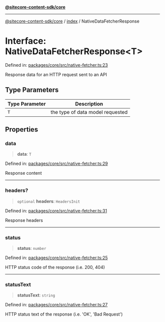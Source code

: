 [**@sitecore-content-sdk/core**](../../README.md)

***

[@sitecore-content-sdk/core](../../README.md) / [index](../README.md) / NativeDataFetcherResponse

# Interface: NativeDataFetcherResponse\<T\>

Defined in: [packages/core/src/native-fetcher.ts:23](https://github.com/Sitecore/content-sdk/blob/83cb65a3c972c72b48c373cdf1da3de357f70681/packages/core/src/native-fetcher.ts#L23)

Response data for an HTTP request sent to an API

## Type Parameters

| Type Parameter | Description |
| ------ | ------ |
| `T` | the type of data model requested |

## Properties

### data

> **data**: `T`

Defined in: [packages/core/src/native-fetcher.ts:29](https://github.com/Sitecore/content-sdk/blob/83cb65a3c972c72b48c373cdf1da3de357f70681/packages/core/src/native-fetcher.ts#L29)

Response content

***

### headers?

> `optional` **headers**: `HeadersInit`

Defined in: [packages/core/src/native-fetcher.ts:31](https://github.com/Sitecore/content-sdk/blob/83cb65a3c972c72b48c373cdf1da3de357f70681/packages/core/src/native-fetcher.ts#L31)

Response headers

***

### status

> **status**: `number`

Defined in: [packages/core/src/native-fetcher.ts:25](https://github.com/Sitecore/content-sdk/blob/83cb65a3c972c72b48c373cdf1da3de357f70681/packages/core/src/native-fetcher.ts#L25)

HTTP status code of the response (i.e. 200, 404)

***

### statusText

> **statusText**: `string`

Defined in: [packages/core/src/native-fetcher.ts:27](https://github.com/Sitecore/content-sdk/blob/83cb65a3c972c72b48c373cdf1da3de357f70681/packages/core/src/native-fetcher.ts#L27)

HTTP status text of the response (i.e. 'OK', 'Bad Request')
